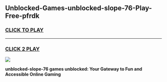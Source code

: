 
## Unblocked-Games-unblocked-slope-76-Play-Free-pfrdk
<h3>
<a href="https://premium76.site?title=unblocked-slope-76&ref=20M">CLICK TO PLAY</a></h3>
<hr>

<h3>
<a href="https://premium76.site?title=unblocked-slope-76&ref=20M">CLICK 2 PLAY</a>
  
</h3>

<a href="https://premium76.site?title=unblocked-slope-76&ref=19M"><img src="https://clearcache.store/games.png"></a>


**unblocked-slope-76 games unblocked: Your Gateway to Fun and Accessible Online Gaming**
